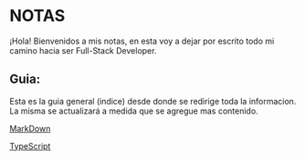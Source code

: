 # NOTAS

¡Hola! Bienvenidos a mis notas, en esta voy a dejar por escrito todo mi camino hacia ser Full-Stack Developer.

## Guia:

Esta es la guia general (indice) desde donde se redirige toda la informacion.
La misma se actualizará a medida que se agregue mas contenido.

[MarkDown](MARKDOWN.md)

[TypeScript](public/Front-End/TypeScript/TypeScript.md)
